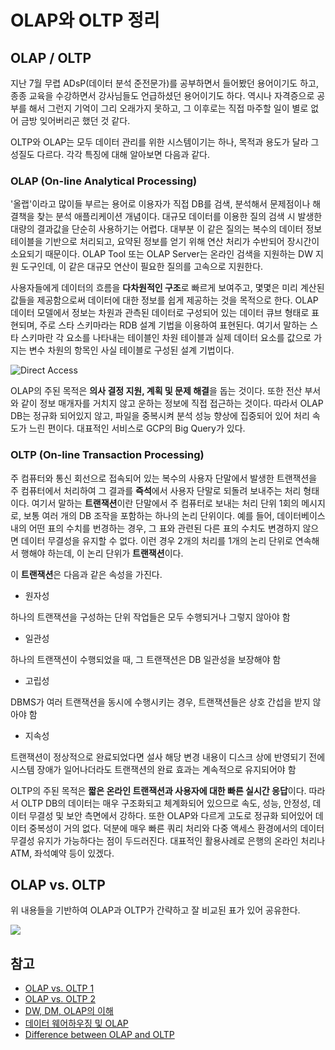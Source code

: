 # OLAP와 OLTP 정리

## OLAP / OLTP

지난 7월 무렵 ADsP\(데이터 분석 준전문가\)를 공부하면서 들어봤던 용어이기도 하고, 종종 교육을 수강하면서 강사님들도 언급하셨던 용어이기도 하다. 역시나 자격증으로 공부를 해서 그런지 기억이 그리 오래가지 못하고, 그 이후로는 직접 마주할 일이 별로 없어 금방 잊어버리곤 했던 것 같다.

OLTP와 OLAP는 모두 데이터 관리를 위한 시스템이기는 하나, 목적과 용도가 달라 그 성질도 다르다. 각각 특징에 대해 알아보면 다음과 같다.

### OLAP \(On-line Analytical Processing\)

'올랩'이라고 많이들 부르는 용어로 이용자가 직접 DB를 검색, 분석해서 문제점이나 해결책을 찾는 분석 애플리케이션 개념이다. 대규모 데이터를 이용한 질의 검색 시 발생한 대량의 결과값을 단순히 사용하기는 어렵다. 대부분 이 같은 질의는 복수의 데이터 정보 테이블을 기반으로 처리되고, 요약된 정보를 얻기 위해 연산 처리가 수반되어 장시간이 소요되기 때문이다. OLAP Tool 또는 OLAP Server는 온라인 검색을 지원하는 DW 지원 도구인데, 이 같은 대규모 연산이 필요한 질의를 고속으로 지원한다.

사용자들에게 데이터의 흐름을 **다차원적인 구조**로 빠르게 보여주고, 몇몇은 미리 계산된 값들을 제공함으로써 데이터에 대한 정보를 쉽게 제공하는 것을 목적으로 한다. OLAP 데이터 모델에서 정보는 차원과 관측된 데이터로 구성되어 있는 데이터 큐브 형태로 표현되며, 주로 스타 스키마라는 RDB 설계 기법을 이용하여 표현된다. 여기서 말하는 스타 스키마란 각 요소를 나타내는 테이블인 차원 테이블과 실제 데이터 요소를 값으로 가지는 변수 차원의 항목인 사실 테이블로 구성된 설계 기법이다.

 

![Direct Access](https://user-images.githubusercontent.com/60086878/102218751-ccf4d480-3f21-11eb-96f3-8bea48d7b918.png)

OLAP의 주된 목적은 **의사 결정 지원, 계획 및 문제 해결**을 돕는 것이다. 또한 전산 부서와 같이 정보 매개자를 거치지 않고 운하는 정보에 직접 접근하는 것이다. 따라서 OLAP DB는 정규화 되어있지 않고, 파일을 중복시켜 분석 성능 향상에 집중되어 있어 처리 속도가 느린 편이다. 대표적인 서비스로 GCP의 Big Query가 있다.

### OLTP \(On-line Transaction Processing\)

주 컴퓨터와 통신 회선으로 접속되어 있는 복수의 사용자 단말에서 발생한 트랜잭션을 주 컴퓨터에서 처리하여 그 결과를 **즉석**에서 사용자 단말로 되돌려 보내주는 처리 형태이다. 여기서 말하는 **트랜잭션**이란 단말에서 주 컴퓨터로 보내는 처리 단위 1회의 메시지로, 보통 여러 개의 DB 조작을 포함하는 하나의 논리 단위이다. 예를 들어, 데이터베이스 내의 어떤 표의 수치를 번경하는 경우, 그 표와 관련된 다른 표의 수치도 변경하지 않으면 데이터 무결성을 유지할 수 없다. 이런 경우 2개의 처리를 1개의 논리 단위로 연속해서 행해야 하는데, 이 논리 단위가 **트랜잭션**이다.

이 **트랜잭션**은 다음과 같은 속성을 가진다.

* 원자성

하나의 트랜잭션을 구성하는 단위 작업들은 모두 수행되거나 그렇지 않아야 함

* 일관성

하나의 트랜잭션이 수행되었을 때, 그 트랜잭션은 DB 일관성을 보장해야 함

* 고립성

DBMS가 여러 트랜잭션을 동시에 수행시키는 경우, 트랜잭션들은 상호 간섭을 받지 않아야 함

* 지속성

트랜잭션이 정상적으로 완료되었다면 설사 해당 변경 내용이 디스크 상에 반영되기 전에 시스템 장애가 일어나더라도 트랜잭션의 완료 효과는 계속적으로 유지되어야 함

OLTP의 주된 목적은 **짧은 온라인 트랜잭션과 사용자에 대한 빠른 실시간 응답**이다. 따라서 OLTP DB의 데이터는 매우 구조화되고 체계화되어 있으므로 속도, 성능, 안정성, 데이터 무결성 및 보안 측면에서 강하다. 또한 OLAP와 다르게 고도로 정규화 되어있어 데이터 중복성이 거의 없다. 덕분에 매우 빠른 쿼리 처리와 다중 액세스 환경에서의 데이터 무결성 유지가 가능하다는 점이 두드러진다. 대표적인 활용사례로 은행의 온라인 처리나 ATM, 좌석예약 등이 있겠다.

## OLAP vs. OLTP

위 내용들을 기반하여 OLAP과 OLTP가 간략하고 잘 비교된 표가 있어 공유한다. 

![](https://user-images.githubusercontent.com/60086878/102219799-4d680500-3f23-11eb-91d7-d75a624eaaec.png)

## 참고

* [OLAP vs. OLTP 1](https://ko.spot-the-difference.info/difference-between-olap)
* [OLAP vs. OLTP 2](https://m.blog.naver.com/PostView.nhn?blogId=skygrab&logNo=30102437276&proxyReferer=https:%2F%2Fwww.google.com%2F)
* [DW, DM, OLAP의 이해](http://www.sqler.com/498994)
* [데이터 웨어하우징 및 OLAP](http://www.dbguide.net/db.db?cmd=view&boardUid=13953&boardConfigUid=9&categoryUid=216&boardIdx=97&boardStep=1)
* [Difference between OLAP and OLTP](https://www.tutorialspoint.com/difference-between-olap-and-oltp)

